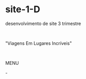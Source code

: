 # site-1-D
desenvolvimento de site 3 trimestre
 <body>
     <div id="cabecalho">
          <br><p>"Viagens Em Lugares Incríveis"
     </div>
     <div id="menu">
          <br><p>MENU </p>
          <p>- 
     </div
    
        